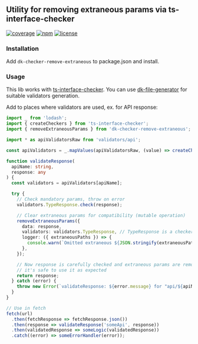 ## Utility for removing extraneous params via ts-interface-checker

[![coverage](https://img.shields.io/codecov/c/gh/dkazakov8/dk-checker-remove-extraneous/master)](https://codecov.io/gh/dkazakov8/dk-checker-remove-extraneous)
[![npm](https://img.shields.io/npm/v/dk-checker-remove-extraneous)](https://www.npmjs.com/package/dk-checker-remove-extraneous)
[![license](https://img.shields.io/npm/l/dk-checker-remove-extraneous)](https://github.com/dkazakov8/dk-checker-remove-extraneous/blob/master/LICENSE)

### Installation

Add `dk-checker-remove-extraneous` to package.json and install.

### Usage

This lib works with [ts-interface-checker](https://github.com/gristlabs/ts-interface-checker). You can use
[dk-file-generator](https://github.com/dkazakov8/dk-file-generator) for suitable validators generation.

Add to places where validators are used, ex. for API response:

```typescript
import _ from 'lodash';
import { createCheckers } from 'ts-interface-checker';
import { removeExtraneousParams } from 'dk-checker-remove-extraneous';

import * as apiValidatorsRaw from 'validators/api';

const apiValidators = _.mapValues(apiValidatorsRaw, (value) => createCheckers(value));

function validateResponse(
  apiName: string,
  response: any
) {
  const validators = apiValidators[apiName];

  try {
    // Check mandatory params, throw on error
    validators.TypeResponse.check(response);

    // Clear extraneous params for compatibility (mutable operation)
    removeExtraneousParams({
      data: response,
      validators: validators.TypeResponse, // TypeResponse is a checker, use your name
      logger: ({ extraneousPaths }) => {
        console.warn(`Omitted extraneous ${JSON.stringify(extraneousPaths)} for "api/${apiName}"`);
      },
    });

    // Now response is carefully checked and extraneous params are removed,
    // it's safe to use it as expected
    return response;
  } catch (error) {
    throw new Error(`validateResponse: ${error.message} for "api/${apiName}"`);
  }
}

// Use in fetch
fetch(url)
  .then(fetchResponse => fetchResponse.json())
  .then(response => validateResponse('someApi', response))
  .then(validatedResponse => someLogic(validatedResponse))
  .catch((error) => someErrorHandler(error));
```
